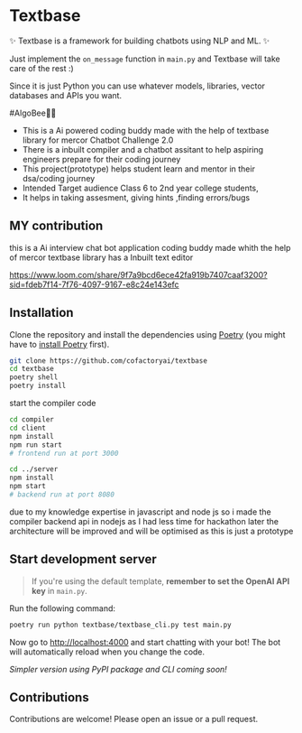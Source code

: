 # Textbase

✨ Textbase is a framework for building chatbots using NLP and ML. ✨

Just implement the `on_message` function in `main.py` and Textbase will take care of the rest :)

Since it is just Python you can use whatever models, libraries, vector databases and APIs you want.

#AlgoBee🐝🫠

- This is a Ai powered coding buddy made with the help of textbase library for mercor Chatbot Challenge 2.0 
- There is a inbuilt compiler and a chatbot assitant to help aspiring engineers prepare for their coding journey
- This project(prototype) helps student learn and mentor in their dsa/coding journey
- Intended Target audience Class 6 to 2nd year college students,
- It helps in taking assesment, giving hints ,finding errors/bugs 

## MY contribution

this is a Ai interview chat bot application coding buddy made whith the help of mercor textbase library has a Inbuilt text editor 

https://www.loom.com/share/9f7a9bcd6ece42fa919b7407caaf3200?sid=fdeb7f14-7f76-4097-9167-e8c24e143efc



## Installation

Clone the repository and install the dependencies using [Poetry](https://python-poetry.org/) (you might have to [install Poetry](https://python-poetry.org/docs/#installation) first).

```bash
git clone https://github.com/cofactoryai/textbase
cd textbase
poetry shell
poetry install
```

start the compiler code
```bash
cd compiler
cd client
npm install
npm run start
# frontend run at port 3000

cd ../server
npm install
npm start
# backend run at port 8080

```

due to my knowledge expertise in javascript and node js so i made the compiler backend api in nodejs as I had less time for hackathon later the architecture will be improved and will be optimised as this is just a prototype



## Start development server

> If you're using the default template, **remember to set the OpenAI API key** in `main.py`.

Run the following command:

```bash
poetry run python textbase/textbase_cli.py test main.py
```

Now go to [http://localhost:4000](http://localhost:4000) and start chatting with your bot! The bot will automatically reload when you change the code.

_Simpler version using PyPI package and CLI coming soon!_

## Contributions

Contributions are welcome! Please open an issue or a pull request.
